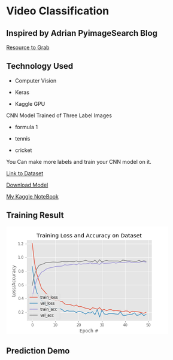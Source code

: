 # Video Classification

## Inspired by Adrian PyimageSearch Blog

[Resource to Grab](https://www.pyimagesearch.com/2019/07/15/video-classification-with-keras-and-deep-learning/)


## Technology Used

- Computer Vision

- Keras

- Kaggle GPU

CNN Model Trained of Three Label Images

- formula 1

- tennis

- cricket

You Can make more labels and train your CNN model on it.

[Link to Dataset](https://github.com/anubhavmaity/Sports-Type-Classifier)


[Download Model](https://1drv.ms/u/s!AurVESLfSv2rhps3BSeWpUXw3_llow?e=Rns6sL)


[My Kaggle NoteBook](https://www.kaggle.com/amir22010/videoclassifier-keras)


## Training Result

![Plot](https://raw.githubusercontent.com/Amir22010/CV_Deep_Learning/master/16_July_2019_Video_Classification/plot.png)


## Prediction Demo